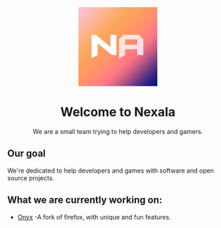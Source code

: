 <div align="center">

<img src="https://github.com/Nexala/ReadME/blob/main/Nexala.png?raw=true" height="180" width="180">

# Welcome to Nexala

We are a small team trying to help developers and gamers. 

</div>

## Our goal

We're dedicated to help developers and games with software and open source projects. 

## What we are currently working on:

- [Onyx](https://github.com/Nexala/Onyx) -A fork of firefox, with unique and fun features. 

